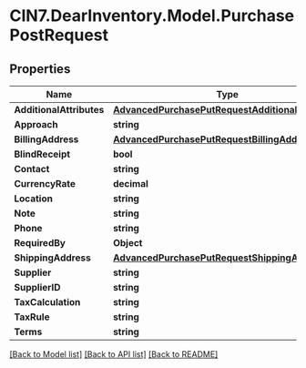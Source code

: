# CIN7.DearInventory.Model.PurchasePostRequest

## Properties

| Name                     | Type                                                                                                    | Description | Notes      |
| ------------------------ | ------------------------------------------------------------------------------------------------------- | ----------- | ---------- |
| **AdditionalAttributes** | [**AdvancedPurchasePutRequestAdditionalAttributes**](AdvancedPurchasePutRequestAdditionalAttributes.md) |             | [optional] |
| **Approach**             | **string**                                                                                              |             | [optional] |
| **BillingAddress**       | [**AdvancedPurchasePutRequestBillingAddress**](AdvancedPurchasePutRequestBillingAddress.md)             |             | [optional] |
| **BlindReceipt**         | **bool**                                                                                                |             | [optional] |
| **Contact**              | **string**                                                                                              |             | [optional] |
| **CurrencyRate**         | **decimal**                                                                                             |             | [optional] |
| **Location**             | **string**                                                                                              |             | [optional] |
| **Note**                 | **string**                                                                                              |             | [optional] |
| **Phone**                | **string**                                                                                              |             | [optional] |
| **RequiredBy**           | **Object**                                                                                              |             | [optional] |
| **ShippingAddress**      | [**AdvancedPurchasePutRequestShippingAddress**](AdvancedPurchasePutRequestShippingAddress.md)           |             | [optional] |
| **Supplier**             | **string**                                                                                              |             | [optional] |
| **SupplierID**           | **string**                                                                                              |             | [optional] |
| **TaxCalculation**       | **string**                                                                                              |             | [optional] |
| **TaxRule**              | **string**                                                                                              |             | [optional] |
| **Terms**                | **string**                                                                                              |             | [optional] |

[[Back to Model list]](../README.md#documentation-for-models) [[Back to API list]](../README.md#documentation-for-api-endpoints) [[Back to README]](../README.md)
